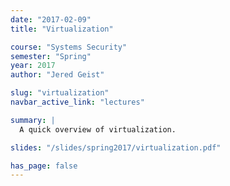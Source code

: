 ```yaml
---
date: "2017-02-09"
title: "Virtualization"

course: "Systems Security"
semester: "Spring"
year: 2017
author: "Jered Geist"

slug: "virtualization"
navbar_active_link: "lectures"

summary: |
  A quick overview of virtualization.

slides: "/slides/spring2017/virtualization.pdf"

has_page: false
---
```

